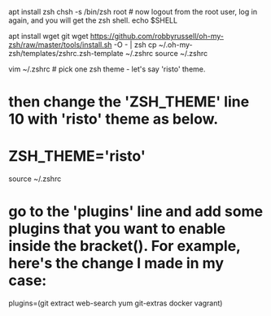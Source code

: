 apt install zsh
chsh -s /bin/zsh root # now logout from the root user, log in again, and you will get the zsh shell.
echo $SHELL

apt install wget git
wget https://github.com/robbyrussell/oh-my-zsh/raw/master/tools/install.sh -O - | zsh
cp ~/.oh-my-zsh/templates/zshrc.zsh-template ~/.zshrc
source ~/.zshrc

vim ~/.zshrc # pick one zsh theme - let's say 'risto' theme.

# then change the 'ZSH_THEME' line 10 with 'risto' theme as below.
# ZSH_THEME='risto'
source ~/.zshrc

# go to the 'plugins' line and add some plugins that you want to enable inside the bracket(). For example, here's the change I made in my case:
plugins=(git extract web-search yum git-extras docker vagrant)
